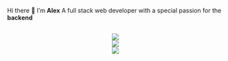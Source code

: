 Hi there 👋 I’m **Alex**
A full stack web developer with a special passion for the **backend**

## 

<!-- https://github.com/tandpfun/skill-icons#readme -->
<section align="center">
	<img src="https://skillicons.dev/icons?i=golang,docker,postgres,php,mysql,laravel" />
</sectiion>

<section align="center">
	<img src="https://skillicons.dev/icons?i=html,scss,gulp,js,alpinejs" />
</sectiion>

<section align="center">
	<img src="https://skillicons.dev/icons?i=linux,git,aws,postman" />
</sectiion>
